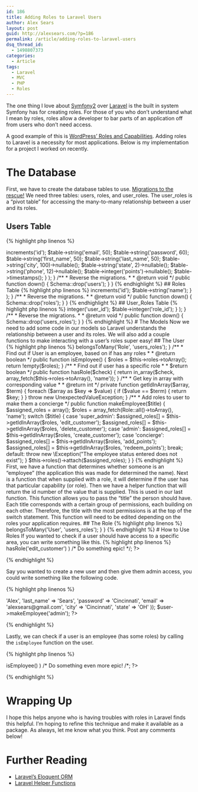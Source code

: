 ```yaml
---
id: 186
title: Adding Roles to Laravel Users
author: Alex Sears
layout: post
guid: http://alexsears.com/?p=186
permalink: /article/adding-roles-to-laravel-users
dsq_thread_id:
  - 1498807373
categories:
  - Article
tags:
  - Laravel
  - MVC
  - PHP
  - Roles
---
```

The one thing I love about [Symfony2][1] over [Laravel][2] is the built in system Symfony has for creating roles. For those of you who don&#8217;t understand what I mean by roles, roles allow a developer to bar parts of an application off from users who don&#8217;t need access.

<!--more-->

A good example of this is [WordPress&#8217; Roles and Capabilities][3]. Adding roles to Laravel is a necessity for most applications. Below is my implementation for a project I worked on recently.

# The Database

First, we have to create the database tables to use. [Migrations to the rescue!][4] We need three tables: users, roles, and user\_roles. The user\_roles is a &#8220;pivot table&#8221; for accessing the many-to-many relationship between a user and its roles.

## Users Table

{% highlight php linenos %}
<?php

use Illuminate\Database\Schema\Blueprint;
use Illuminate\Database\Migrations\Migration;

class CreateUsersTable extends Migration
{

    /**
     * Run the migrations.
     *
     * @return void
     */
    public function up()
    {
        Schema::create(
            'users',
            function (Blueprint $table) {
                $table->increments('id');
                $table->string('email', 50);
                $table->string('password', 60);
                $table->string('first_name', 50);
                $table->string('last_name', 50);
                $table->string('city', 100)->nullable();
                $table->string('state', 2)->nullable();
                $table->string('phone', 12)->nullable();
                $table->integer('points')->nullable();
                $table->timestamps();
            }
        );
    }

    /**
     * Reverse the migrations.
     *
     * @return void
     */
    public function down()
    {
        Schema::drop('users');
    }

}
{% endhighlight %}

## Roles Table

{% highlight php linenos %}
<?php

use Illuminate\Database\Schema\Blueprint;
use Illuminate\Database\Migrations\Migration;

class CreateRolesTable extends Migration
{

    /**
     * Run the migrations.
     *
     * @return void
     */
    public function up()
    {
        Schema::create(
            'roles',
            function (Blueprint $table) {
                $table->increments('id');
                $table->string('name');
            }
        );
    }

    /**
     * Reverse the migrations.
     *
     * @return void
     */
    public function down()
    {
        Schema::drop('roles');
    }

}
{% endhighlight %}

## User_Roles Table

{% highlight php linenos %}
<?php

use Illuminate\Database\Schema\Blueprint;
use Illuminate\Database\Migrations\Migration;

class CreateUsersRolesTable extends Migration
{

    /**
     * Run the migrations.
     *
     * @return void
     */
    public function up()
    {
        Schema::create(
            'users_roles',
            function (Blueprint $table) {
                $table->integer('user_id');
                $table->integer('role_id');
            }
        );
    }

    /**
     * Reverse the migrations.
     *
     * @return void
     */
    public function down()
    {
        Schema::drop('users_roles');
    }

}
{% endhighlight %}

# The Models

Now we need to add some code in our models so Laravel understands the relationship between a user and its roles. We will also add a couple functions to make interacting with a user&#8217;s roles super easy!

## The User

{% highlight php linenos %}
<?php
use Illuminate\Auth\UserInterface;
use Illuminate\Auth\Reminders\RemindableInterface;

class User extends BaseModel implements UserInterface, RemindableInterface
{
    /**
     * Get the roles a user has
     */
    public function roles()
    {
        return $this->belongsToMany('Role', 'users_roles');
    }

    /**
     * Find out if User is an employee, based on if has any roles
     *
     * @return boolean
     */
    public function isEmployee()
    {
        $roles = $this->roles->toArray();
        return !empty($roles);
    }

    /**
     * Find out if user has a specific role
     *
     * $return boolean
     */
    public function hasRole($check)
    {
        return in_array($check, array_fetch($this->roles->toArray(), 'name'));
    }

    /**
     * Get key in array with corresponding value
     *
     * @return int
     */
    private function getIdInArray($array, $term)
    {
        foreach ($array as $key => $value) {
            if ($value == $term) {
                return $key;
            }
        }

        throw new UnexpectedValueException;
    }

    /**
     * Add roles to user to make them a concierge
     */
    public function makeEmployee($title)
    {
        $assigned_roles = array();

        $roles = array_fetch(Role::all()->toArray(), 'name');

        switch ($title) {
            case 'super_admin':
                $assigned_roles[] = $this->getIdInArray($roles, 'edit_customer');
                $assigned_roles[] = $this->getIdInArray($roles, 'delete_customer');
            case 'admin':
                $assigned_roles[] = $this->getIdInArray($roles, 'create_customer');
            case 'concierge':
                $assigned_roles[] = $this->getIdInArray($roles, 'add_points');
                $assigned_roles[] = $this->getIdInArray($roles, 'redeem_points');
                break;
            default:
                throw new \Exception("The employee status entered does not exist");
        }

        $this->roles()->attach($assigned_roles);
    }
}
{% endhighlight %}

First, we have a function that determines whether someone is an &#8220;employee&#8221; (the application this was made for determined the name). Next is a function that when supplied with a role, it will determine if the user has that particular capability (or role). Then we have a helper function that will return the id number of the value that is supplied. This is used in our last function. This function allows you to pass the &#8220;title&#8221; the person should have. Each title corresponds with a certain group of permissions, each building on each other. Therefore, the title with the most permissions is at the top of the switch statement. This function will need to be edited depending on the roles your application requires.

## The Role

{% highlight php linenos %}
<?php

class Role extends Eloquent
{
    /**
     * Set timestamps off
     */
    public $timestamps = false;

    /**
     * Get users with a certain role
     */
    public function users()
    {
        return $this->belongsToMany('User', 'users_roles');
    }
}
{% endhighlight %}

# How to Use Roles

If you wanted to check if a user should have access to a specific area, you can write something like this.

{% highlight php linenos %}
<?php if ( $user->hasRole('edit_customer') ) /* Do something epic! */; ?>
{% endhighlight %}

Say you wanted to create a new user and then give them admin access, you could write something like the following code.

{% highlight php linenos %}
<?php
$user = User::create(
            array(
                 'first_name' => 'Alex',
                 'last_name'  => 'Sears',
                 'password' => 'Cincinnati',
                 'email' => 'alexsears@gmail.com',
                 'city' => 'Cincinnati',
                 'state' => 'OH'
            ));
        $user->makeEmployee('admin');
?>
{% endhighlight %}

Lastly, we can check if a user is an employee (has some roles) by calling the `isEmployee` function on the user.

{% highlight php linenos %}
<?php if ( $user->isEmployee() ) /* Do something even more epic! /*; ?>
{% endhighlight %}

# Wrapping Up

I hope this helps anyone who is having troubles with roles in Laravel finds this helpful. I&#8217;m hoping to refine this technique and make it available as a package. As always, let me know what you think. Post any comments below!

# Further Reading

  * [Laravel&#8217;s Eloquent ORM][5]
  * [Laravel Helper Functions][6]

 [1]: http://symfony.com/
 [2]: http://laravel.com/
 [3]: http://codex.wordpress.org/Roles_and_Capabilities
 [4]: http://laravel.com/docs/migrations#creating-migrations
 [5]: http://laravel.com/docs/eloquent
 [6]: http://laravel.com/docs/helpers